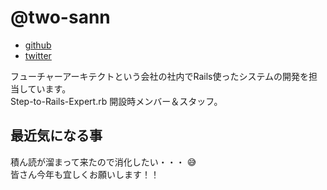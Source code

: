 # @two-sann


- [github](https://github.com/ttwo32)
- [twitter](https://twitter.com/two_sann)

フューチャーアーキテクトという会社の社内でRails使ったシステムの開発を担当しています。  
Step-to-Rails-Expert.rb 開設時メンバー＆スタッフ。


## 最近気になる事

積ん読が溜まって来たので消化したい・・・ :sweat_smile:  
皆さん今年も宜しくお願いします！！
